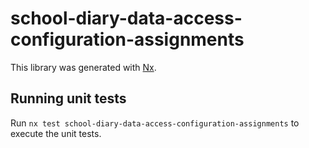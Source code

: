 # school-diary-data-access-configuration-assignments

This library was generated with [Nx](https://nx.dev).

## Running unit tests

Run `nx test school-diary-data-access-configuration-assignments` to execute the unit tests.
